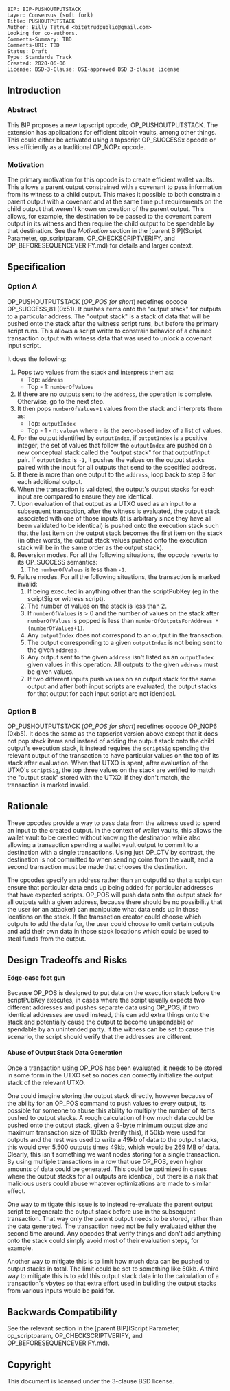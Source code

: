 ```
BIP: BIP-PUSHOUTPUTSTACK
Layer: Consensus (soft fork)
Title: PUSHOUTPUTSTACK
Author: Billy Tetrud <bitetrudpublic@gmail.com>
Looking for co-authors.
Comments-Summary: TBD
Comments-URI: TBD
Status: Draft
Type: Standards Track
Created: 2020-06-06
License: BSD-3-Clause: OSI-approved BSD 3-clause license
```

##  Introduction

### Abstract

This BIP proposes a new tapscript opcode, OP_PUSHOUTPUTSTACK. The extension has applications for efficient bitcoin vaults, among other things. This could either be activated using a tapscript OP_SUCCESSx opcode or less efficiently as a traditional OP_NOPx opcode.

### Motivation

The primary motivation for this opcode is to create efficient wallet vaults. This allows a parent output constrained with a covenant to pass information from its witness to a child output. This makes it possible to both constrain a parent output with a covenant and at the same time put requirements on the child output that weren't known on creation of the parent output. This allows, for example, the destination to be passed to the covenant parent output in its witness and then require the child output to be spendable by that destination. See the *Motivation* section in the [parent BIP](Script Parameter, op_scriptparam,  OP_CHECKSCRIPTVERIFY, and  OP_BEFORESEQUENCEVERIFY.md) for details and larger context. 

## Specification

### Option A

OP_PUSHOUTPUTSTACK (*OP_POS for short*) redefines opcode OP_SUCCESS_81 (0x51). It pushes items onto the "output stack" for outputs to a particular address. The "output stack" is a stack of data that will be pushed onto the stack after the witness script runs, but before the primary script runs. This allows a script writer to constrain behavior of a chained transaction output with witness data that was used to unlock a covenant input script.

It does the following:

1. Pops two values from the stack and interprets them as:
   * Top: `address`
   * Top - 1: `numberOfValues`
2. If there are no outputs sent to the `address`, the operation is complete. Otherwise, go to the next step.
3. It then pops `numberOfValues+1` values from the stack and interprets them as:
   * Top: `outputIndex`
   * Top - 1 - n: `valueN` where `n` is the zero-based index of a list of values.
4. For the output identified by `outputIndex`, if `outputIndex` is a positive integer, the set of values that follow the `outputIndex` are pushed on a new conceptual stack called the "output stack" for that output/input pair. If `outputIndex` is `-1`, it pushes the values on the output stacks paired with the input for all outputs that send to the specified address.
5. If there is more than one output to the `address`, loop back to step 3 for each additional output.
6. When the transaction is validated, the output's output stacks for each input are compared to ensure they are identical. 
7. Upon evaluation of that output as a UTXO used as an input to a subsequent transaction, after the witness is evaluated, the output stack associated with one of those inputs (it is arbitrary since they have all been validated to be identical) is pushed onto the execution stack such that the last item on the output stack becomes the first item on the stack (in other words, the output stack values pushed onto the execution stack will be in the same order as the output stack). 
8. Reversion modes. For all the following situations, the opcode reverts to its OP_SUCCESS semantics:
   1. The `numberOfValues` is less than `-1`.
9. Failure modes. For all the following situations, the transaction is marked invalid:
   1. If being executed in anything other than the scriptPubKey (eg in the scriptSig or witness script).
   2. The number of values on the stack is less than 2.
   3. If `numberOfValues` is > 0 and the number of values on the stack after `numberOfValues` is popped is less than `numberOfOutputsForAddress * (numberOfValues+1)`.
   4. Any `outputIndex` does not correspond to an output in the transaction.
   5. The output corresponding to a given `outputIndex` is not being sent to the given `address`.
   6. Any output sent to the given `address` isn't listed as an `outputIndex` given values in this operation. All outputs to the given `address` must be given values.
   7. If two different inputs push values on an output stack for the same output and after both input scripts are evaluated, the output stacks for that output for each input script are not identical.

### Option B

OP_PUSHOUTPUTSTACK (*OP_POS for short*) redefines opcode OP_NOP6 (0xb5). It does the same as the tapscript version above except that it does not pop stack items and instead of adding the output stack onto the child output's execution stack, it instead requires the `scriptSig` spending the relevant output of the transaction to have particular values on the top of its stack after evaluation. When that UTXO is spent, after evaluation of the UTXO's `scriptSig`, the top three values on the stack are verified to match the "output stack" stored with the UTXO. If they don't match, the transaction is marked invalid.

## Rationale

These opcodes provide a way to pass data from the witness used to spend an input to the created output. In the context of wallet vaults, this allows the wallet vault to be created without knowing the destination while also allowing a transaction spending a wallet vault output to commit to a destination with a single transactions. Using just OP_CTV by contrast, the destination is not committed to when sending coins from the vault, and a second transaction must be made that chooses the destination. 

The opcodes specify an address rather than an outputId so that a script can ensure that particular data ends up being added for particular addresses that have expected scripts. OP_POS will push data onto the output stack for all outputs with a given address, because there should be no possibility that the user (or an attacker) can manipulate what data ends up in those locations on the stack. If the transaction creator could choose which outputs to add the data for, the user could choose to omit certain outputs and add their own data in those stack locations which could be used to steal funds from the output.

## Design Tradeoffs and Risks

#### Edge-case foot gun

Because OP_POS is designed to put data on the execution stack before the scriptPubKey executes, in cases where the script usually expects two different addresses and pushes separate data using OP_POS, if two identical addresses are used instead, this can add extra things onto the stack and potentially cause the output to become unspendable or spendable by an unintended party. If the witness can be set to cause this scenario, the script should verify that the addresses are different. 

#### Abuse of Output Stack Data Generation

Once a transaction using OP_POS has been evaluated, it needs to be stored in some form in the UTXO set so nodes can correctly initialize the output stack of the relevant UTXO.

One could imagine storing the output stack directly, however because of the ability for an OP_POS command to push values to every output, its possible for someone to abuse this ability to multiply the number of items pushed to output stacks. A rough calculation of how much data could be pushed onto the output stack, given a 9-byte minimum output size and maximum transaction size of 100kb (verify this), if 50kb were used for outputs and the rest was used to write a 49kb of data to the output stacks, this would over 5,500 outputs times 49kb, which would be 269 MB of data. Clearly, this isn't something we want nodes storing for a single transaction. By using multiple transactions in a row that use OP_POS, even higher amounts of data could be generated. This could be optimized in cases where the output stacks for all outputs are identical, but there is a risk that malicious users could abuse whatever optimizations are made to similar effect. 

One way to mitigate this issue is to instead re-evaluate the parent output script to regenerate the output stack before use in the subsequent transaction. That way only the parent output needs to be stored, rather than the data generated. The transaction need not be fully evaluated either the second time around. Any opcodes that verify things and don't add anything onto the stack could simply avoid most of their evaluation steps, for example. 

Another way to mitigate this is to limit how much data can be pushed to output stacks in total. The limit could be set to something like 50kb. A third way to mitigate this is to add this output stack data into the calculation of a transaction's vbytes so that extra effort used in building the output stacks from various inputs would be paid for. 

## Backwards Compatibility

See the relevant section in the [parent BIP](Script Parameter, op_scriptparam,  OP_CHECKSCRIPTVERIFY, and  OP_BEFORESEQUENCEVERIFY.md).

## Copyright

This document is licensed under the 3-clause BSD license.